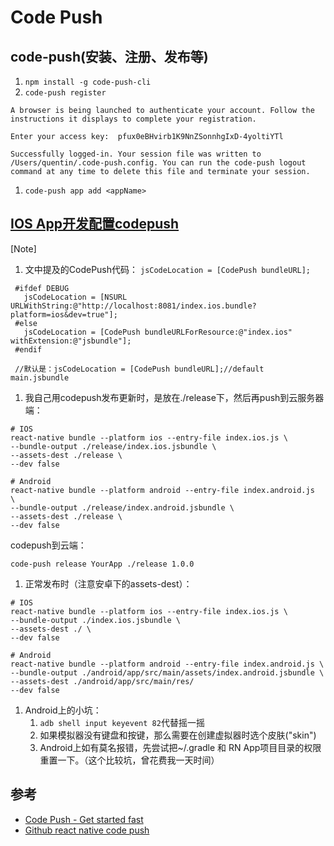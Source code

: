 # Code Push

## code-push(安装、注册、发布等)
1. `npm install -g code-push-cli`
1. `code-push register`
```
A browser is being launched to authenticate your account. Follow the instructions it displays to complete your registration.

Enter your access key:  pfux0eBHvirb1K9NnZSonnhgIxD-4yoltiYTl

Successfully logged-in. Your session file was written to /Users/quentin/.code-push.config. You can run the code-push logout command at any time to delete this file and terminate your session.
```
1. `code-push app add <appName>`

## [IOS App开发配置codepush](https://github.com/Microsoft/react-native-code-push#ios-setup)

[Note]

 1. 文中提及的CodePush代码： `jsCodeLocation = [CodePush bundleURL];`

```
 #ifdef DEBUG
   jsCodeLocation = [NSURL URLWithString:@"http://localhost:8081/index.ios.bundle?platform=ios&dev=true"];
 #else
   jsCodeLocation = [CodePush bundleURLForResource:@"index.ios" withExtension:@"jsbundle"];
 #endif

 //默认是：jsCodeLocation = [CodePush bundleURL];//default main.jsbundle
```

 1. 我自己用codepush发布更新时，是放在./release下，然后再push到云服务器端：
 
 ```
 # IOS
 react-native bundle --platform ios --entry-file index.ios.js \
 --bundle-output ./release/index.ios.jsbundle \
 --assets-dest ./release \
 --dev false

 # Android
 react-native bundle --platform android --entry-file index.android.js  \
 --bundle-output ./release/index.android.jsbundle \
 --assets-dest ./release \
 --dev false
 ```
 
 codepush到云端：
 
 ```
 code-push release YourApp ./release 1.0.0
 ```
 
 1. 正常发布时（注意安卓下的assets-dest）：
 ```
 # IOS
 react-native bundle --platform ios --entry-file index.ios.js \
 --bundle-output ./index.ios.jsbundle \
 --assets-dest ./ \
 --dev false

 # Android
 react-native bundle --platform android --entry-file index.android.js \
 --bundle-output ./android/app/src/main/assets/index.android.jsbundle \
 --assets-dest ./android/app/src/main/res/
 --dev false
 ```

 1. Android上的小坑：
    1. `adb shell input keyevent 82`代替摇一摇
    1. 如果模拟器没有键盘和按键，那么需要在创建虚拟器时选个皮肤("skin")
    1. Android上如有莫名报错，先尝试把~/.gradle 和 RN App项目目录的权限重置一下。（这个比较坑，曾花费我一天时间）

 
## 参考
- [Code Push - Get started fast](http://microsoft.github.io/code-push/)
- [Github react native code push](https://github.com/Microsoft/react-native-code-push)